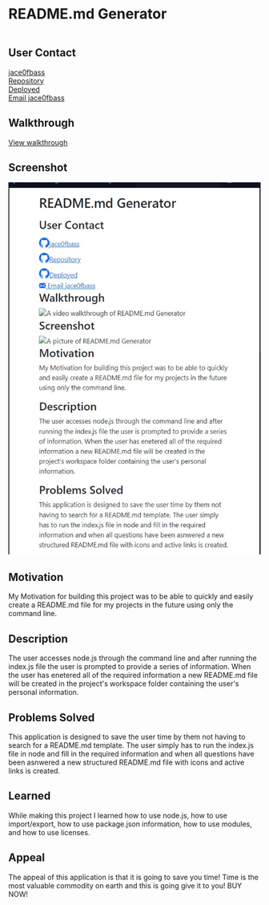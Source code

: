 
<!DOCTYPE md>
<html lang="en">
<head>
    <meta charset="UTF-8">
    <meta http-equiv="X-UA-Compatible" content="IE=edge">
    <meta name="viewport" content="width=device-width, initial-scale=1.0">
    <link href="https://cdn.jsdelivr.net/npm/bootstrap@5.2.2/dist/css/bootstrap.min.css" rel="stylesheet" integrity="sha384-Zenh87qX5JnK2Jl0vWa8Ck2rdkQ2Bzep5IDxbcnCeuOxjzrPF/et3URy9Bv1WTRi" crossorigin="anonymous">
    <link rel="stylesheet" href="https://cdn.jsdelivr.net/npm/bootstrap-icons@1.9.1/font/bootstrap-icons.css">
    <title>README.md generator</title>
</head>
<body>
    <div class="container">
    <h1>README.md Generator</h1>
        <div class="column">
                <h2>User Contact</h2>
                <a href="https://github.com/jace0fbass/"><i class="bi bi-github fs-3"></i>jace0fbass</a>
                    <br>
                <a href="https://github.com/jace0fbass/readme-generator"> 
                <i class="bi bi-github fs-3"></i>Repository
                </a>
                    <br>
                <a href="https://jace0fbass.github.io/readme-generator/">
                <i class="bi bi-github fs-3"></i>Deployed
                </a>
                    <br>
                <a href="mailto:<nowiki>jajones414@gmail.com?
                    subject=subject text"><i class="bi bi-envelope-fill"></i> Email jace0fbass
                </a>
                    <br>
                <h2>Walkthrough</h2>
                <a href="https://drive.google.com/file/d/1kD6x43tMPN9gE1_og6OlqoCRn6i_wa-_/view?usp=share_link">View walkthrough
                </a>
                    <br>
                <h2>Screenshot</h2>
                <img src="assests\readmeScreencap.jpg" class="img-fluid" alt="A picture of README.md Generator "/>
            </div>
            <div class="col-md-6">
                <h2>Motivation</h2> 
                    <p>My Motivation for building this project was to be able to quickly and easily create a README.md file for my projects in the future using only the command line.</p>
                <h2>Description</h2> 
                    <p>The user accesses node.js through the command line and after running the index.js file the user is prompted to provide a series of information. When the user has enetered all of the required information a new README.md file will be created in the project's workspace folder containing the user's personal information.</p>
                <h2>Problems Solved</h2> 
                    <p>This application is designed to save the user time by them not having to search for a README.md template. The user simply has to run the index.js file in node and fill in the required information and when all questions have been asnwered a new structured README.md file with icons and active links is created.</p>
                <h2>Learned</h2> 
                    <p>While making this project I learned how to use node.js, how to use import/export, how to use package.json information, how to use modules, and how to use licenses. </p>
                <h2>Appeal</h2> 
                    <p>The appeal of this application is that it is going to save you time! Time is the most valuable commodity on earth and this is going give it to you! BUY NOW!</p>
            </div>
        </div>
    </div>
</body>
</html>
    